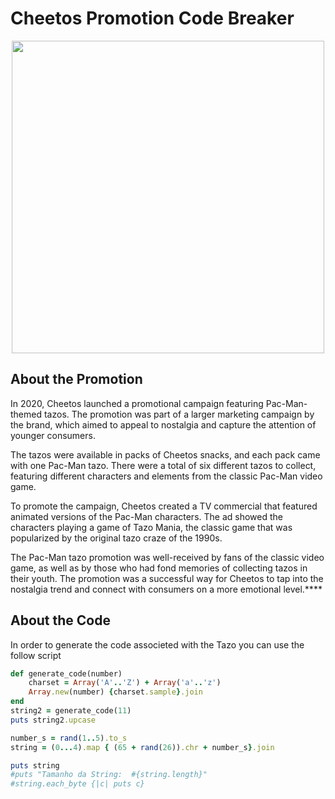 # Cheetos Promotion Code Breaker

<center><img src = "https://upload.wikimedia.org/wikipedia/commons/thumb/2/24/Cheetos_logo.svg/2560px-Cheetos_logo.svg.png" width = "500px" height = "500px"></center>

## About the Promotion

In 2020, Cheetos launched a promotional campaign featuring Pac-Man-themed tazos. The promotion was part of a larger marketing campaign by the brand, which aimed to appeal to nostalgia and capture the attention of younger consumers.

The tazos were available in packs of Cheetos snacks, and each pack came with one Pac-Man tazo. There were a total of six different tazos to collect, featuring different characters and elements from the classic Pac-Man video game.

To promote the campaign, Cheetos created a TV commercial that featured animated versions of the Pac-Man characters. The ad showed the characters playing a game of Tazo Mania, the classic game that was popularized by the original tazo craze of the 1990s.

The Pac-Man tazo promotion was well-received by fans of the classic video game, as well as by those who had fond memories of collecting tazos in their youth. The promotion was a successful way for Cheetos to tap into the nostalgia trend and connect with consumers on a more emotional level.****

## About the Code

In order to generate the code associeted with the Tazo you can use the follow script

```ruby
def generate_code(number)
    charset = Array('A'..'Z') + Array('a'..'z')
    Array.new(number) {charset.sample}.join
end
string2 = generate_code(11)
puts string2.upcase  

number_s = rand(1..5).to_s
string = (0...4).map { (65 + rand(26)).chr + number_s}.join

puts string
#puts "Tamanho da String:  #{string.length}"
#string.each_byte {|c| puts c}

```
